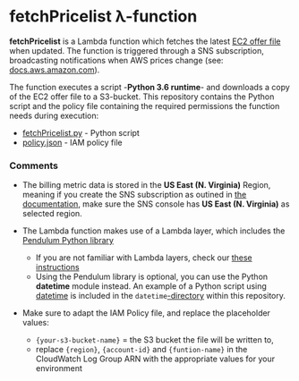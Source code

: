 # fetchPricelist λ-function

**fetchPricelist** is a Lambda function which fetches the latest [EC2 offer file](https://pricing.us-east-1.amazonaws.com/offers/v1.0/aws/AmazonEC2/current/index.json) when updated. The function is triggered through a SNS subscription, broadcasting notifications when AWS prices change (see: [docs.aws.amazon.com](https://docs.aws.amazon.com/awsaccountbilling/latest/aboutv2/price-notification.html)).

The function executes a script -**Python 3.6 runtime**- and downloads a copy of the EC2 offer file to a S3-bucket. This repository contains the Python script and the policy file containing the required permissions the function needs during execution:

* [fetchPricelist.py](fetchPricelist.py) - Python script
* [policy.json](policy.json) - IAM policy file


### Comments

* The billing metric data is stored in the **US East (N. Virginia)** Region, meaning if you create the SNS subscription as outined in [the documentation](https://docs.aws.amazon.com/awsaccountbilling/latest/aboutv2/price-notification.html), make sure the SNS console has **US East (N. Virginia)** as selected region.
* The Lambda function makes use of a Lambda layer, which includes the [Pendulum Python library](https://pendulum.eustace.io)
	* If you are not familiar with Lambda layers, check our [these instructions](https://github.com/nrollr/Lambda-Layers)
	* Using the Pendulum library is optional, you can use the Python **datetime** module instead. An example of a Python script using [datetime](https://docs.python.org/3/library/datetime.html#module-datetime) is included in the `datetime`[-directory](https://github.com/nrollr/Lambda-fetchPricelist/datetime) within this repository.

* Make sure to adapt the IAM Policy file, and replace the placeholder values:
	* `{your-s3-bucket-name}` = the S3 bucket the file will be written to,
	* replace `{region}`, `{account-id}` and `{funtion-name}` in the CloudWatch Log Group ARN with the appropriate values for your environment
